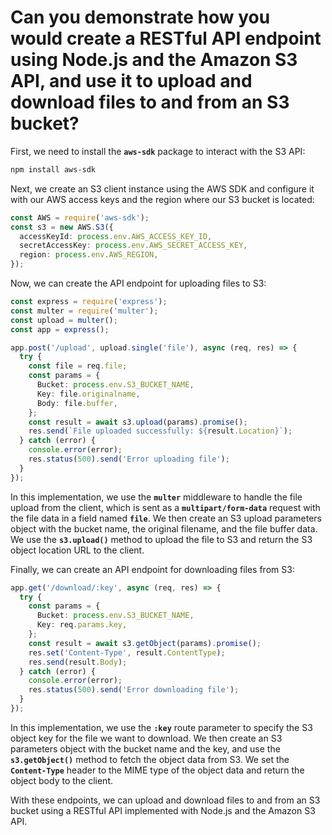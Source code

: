 # Can you demonstrate how you would create a RESTful API endpoint using Node.js and the Amazon S3 API, and use it to upload and download files to and from an S3 bucket?

First, we need to install the **`aws-sdk`** package to interact with the S3 API:

```bash
npm install aws-sdk
```

Next, we create an S3 client instance using the AWS SDK and configure it with our AWS access keys and the region where our S3 bucket is located:

```typescript
const AWS = require('aws-sdk');
const s3 = new AWS.S3({
  accessKeyId: process.env.AWS_ACCESS_KEY_ID,
  secretAccessKey: process.env.AWS_SECRET_ACCESS_KEY,
  region: process.env.AWS_REGION,
});
```

Now, we can create the API endpoint for uploading files to S3:

```typescript
const express = require('express');
const multer = require('multer');
const upload = multer();
const app = express();

app.post('/upload', upload.single('file'), async (req, res) => {
  try {
    const file = req.file;
    const params = {
      Bucket: process.env.S3_BUCKET_NAME,
      Key: file.originalname,
      Body: file.buffer,
    };
    const result = await s3.upload(params).promise();
    res.send(`File uploaded successfully: ${result.Location}`);
  } catch (error) {
    console.error(error);
    res.status(500).send('Error uploading file');
  }
});
```

In this implementation, we use the **`multer`** middleware to handle the file upload from the client, which is sent as a **`multipart/form-data`** request with the file data in a field named **`file`**. We then create an S3 upload parameters object with the bucket name, the original filename, and the file buffer data. We use the **`s3.upload()`** method to upload the file to S3 and return the S3 object location URL to the client.

Finally, we can create an API endpoint for downloading files from S3:

```typescript
app.get('/download/:key', async (req, res) => {
  try {
    const params = {
      Bucket: process.env.S3_BUCKET_NAME,
      Key: req.params.key,
    };
    const result = await s3.getObject(params).promise();
    res.set('Content-Type', result.ContentType);
    res.send(result.Body);
  } catch (error) {
    console.error(error);
    res.status(500).send('Error downloading file');
  }
});
```

In this implementation, we use the **`:key`** route parameter to specify the S3 object key for the file we want to download. We then create an S3 parameters object with the bucket name and the key, and use the **`s3.getObject()`** method to fetch the object data from S3. We set the **`Content-Type`** header to the MIME type of the object data and return the object body to the client.

With these endpoints, we can upload and download files to and from an S3 bucket using a RESTful API implemented with Node.js and the Amazon S3 API.